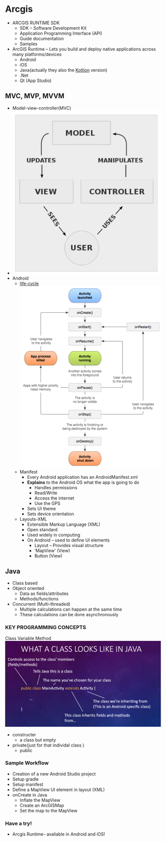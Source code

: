 # Arcgis
- ARCGIS RUNTIME SDK
  - SDK – Software Development Kit
  - Application Programming Interface (API)
  - Guide documentation
  - Samples
- ArcGIS Runtime – Lets you build and deploy native applications across many platforms/devices
  - Android
  - iOS
  - Java(actually they also the [Kotlion](https://blog.logrocket.com/kotlin-vs-flutter-android-development/) version)
  - .Net
  - Qt (App Studio)


## MVC, MVP, MVVM
- Model-view-controller(MVC)
- ![the MVC](https://raw.githubusercontent.com/wsqstar/geos-img/main/Screenshot%202022-11-22%20at%2014.35.14.png)
- Android
  - [life-cycle](https://developer.android.com/guide/components/activities/activity-lifecycle)
  ![life-cycle](https://raw.githubusercontent.com/wsqstar/geos-img/main/activity_lifecycle.png)
  - Manifest
    - Every Android application has an AndroidManifest.xml
    - **Explains** to the Android OS what the app is going to do
      - Handles permissions
      - Read/Write
      - Access the internet
      - Use the GPS
    - Sets UI theme
    - Sets device orientation
  - Layouts-XML
    - Extensible Markup Language (XML)
    - Open standard
    - Used widely in computing
    - On Android – used to define UI elements
      - Layout – Provides visual structure
      - ’MapView’ (View)
      - Button (View)

## Java
- Class based
- Object oriented
  - Data as fields/attributes
  - Methods/functions
- Concurrent (Multi-threaded)
  - Multiple calculations can happen at the same time
  - These calculations can be done asynchronously

### KEY PROGRAMMING CONCEPTS
Class Variable Method
![the most important one](https://raw.githubusercontent.com/wsqstar/geos-img/main/Screenshot%202022-11-22%20at%2014.47.04.png)

- constructer
  - a class but empty
- private(just for that individal class )
  - public


### Sample Workflow
- Creation of a new Android Studio project
- Setup gradle
- Setup manifest
- Define a MapView UI element in layout (XML)
- onCreate in Java
  - Inflate the MapView
  - Create an ArcGISMap
  - Set the map to the MapView

### Have a try!
- Arcgis Runtime- avaliable in Android and iOS!

